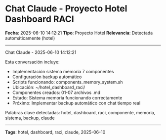 # Chat Claude - Proyecto Hotel Dashboard RACI
**Fecha**: 2025-06-10 14:12:21
**Tipo**: Proyecto Hotel
**Relevancia**: Detectada automáticamente (hotel)

---

Chat Claude - 2025-06-10 14:12:21

Esta conversación incluye:
- Implementación sistema memoria 7 componentes
- Configuración backup automático
- Scripts funcionando: components_memory_system.sh
- Ubicación: ~/hotel_dashboard_raci/
- Componentes creados: 01-07 archivos .md
- Estado: Sistema memoria funcionando correctamente
- Próximo: Implementar backup automático con chat tiempo real

Palabras clave detectadas: hotel, dashboard, raci, componente, memoria, sistema, backup, claude

---

**Tags**: hotel, dashboard, raci, claude, 2025-06-10

